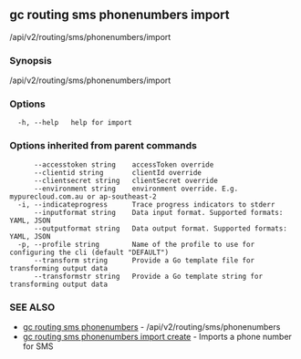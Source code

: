 ## gc routing sms phonenumbers import

/api/v2/routing/sms/phonenumbers/import

### Synopsis

/api/v2/routing/sms/phonenumbers/import

### Options

```
  -h, --help   help for import
```

### Options inherited from parent commands

```
      --accesstoken string    accessToken override
      --clientid string       clientId override
      --clientsecret string   clientSecret override
      --environment string    environment override. E.g. mypurecloud.com.au or ap-southeast-2
  -i, --indicateprogress      Trace progress indicators to stderr
      --inputformat string    Data input format. Supported formats: YAML, JSON
      --outputformat string   Data output format. Supported formats: YAML, JSON
  -p, --profile string        Name of the profile to use for configuring the cli (default "DEFAULT")
      --transform string      Provide a Go template file for transforming output data
      --transformstr string   Provide a Go template string for transforming output data
```

### SEE ALSO

* [gc routing sms phonenumbers](gc_routing_sms_phonenumbers.html)	 - /api/v2/routing/sms/phonenumbers
* [gc routing sms phonenumbers import create](gc_routing_sms_phonenumbers_import_create.html)	 - Imports a phone number for SMS


